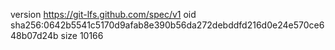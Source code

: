 version https://git-lfs.github.com/spec/v1
oid sha256:0642b5541c5170d9afab8e390b56da272debddfd216d0e24e570ce648b07d24b
size 10166
